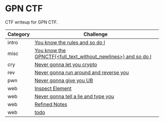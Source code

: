 # GPN CTF

CTF writeup for GPN CTF.

| Category | Challenge |
| --- | --- |
| intro | <a href="/GPN CTF/you-know-the-rules-and-so-do-i/">You know the rules and so do I</a> | 
| misc | <a href="/GPN CTF/you-know-the-GPNCTF{<full_text_without_newlines>}-and-so-do-i/">You know the GPNCTF{<full_text_without_newlines>} and so do I</a> | 
| cry | <a href="/GPN CTF/never-gonna-let-you-crypto">Never gonna let you crypto</a> | 
| rev | <a href="/GPN CTF/never-gonna-run-around-and-reverse-you">Never gonna run around and reverse you</a> | 
| pwn | <a href="/GPN CTF/never-gonna-give-you-ub">Never gonna give you UB</a> | 
| web | <a href="/GPN CTF/inspect-element">Inspect Element</a> |
| web | <a href="/GPN CTF/never-gonna-tell-a-lie-and-type-you">Never gonna tell a lie and type you</a> | 
| web | <a href="/GPN CTF/refined-notes">Refined Notes</a> | 
| web | <a href="/GPN CTF/todo">todo</a> | 